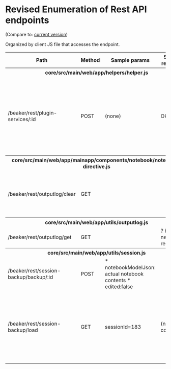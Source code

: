 # Revised Enumeration of Rest API endpoints

(Compare to: [current version](../endpoints_enumerated.md))

Organized by client JS file that accesses the endpoint.

<table>

  <tr>
    <th>Path</th>
    <th>Method</th>
    <th>Sample params</th>
    <th>Sample response</th>
    <th>Purpose</th>
  </tr>

  <tr>
    <th colspan="4">core/src/main/web/app/helpers/helper.js</th>
  </tr>
  <tr>
    <td>/beaker/rest/plugin-services/:id</td>
    <td>POST</td>
    <td>
      (none)
    </td>
    <td>
      OK
    </td>
    <td>
    * locate the service that matches the plugin ID
    <br/>
         * @param pluginId e.g. "python"
    <br/>
         * @return confirmation that the service is running
    </td>
  </tr>

  <tr>
    <th colspan="4">core/src/main/web/app/mainapp/components/notebook/notebook-directive.js</th>
  </tr>
  <tr>
    <td>/beaker/rest/outputlog/clear</td>
    <td>GET</td>
    <td></td>
    <td></td>
    <td>Clears the output log from the display (it's aggregated on the server)</td>
  </tr>

  <tr>
    <th colspan="4">core/src/main/web/app/utils/outputlog.js</th>
  </tr>
  <tr>
    <td>/beaker/rest/outputlog/get</td>
    <td>GET</td>
    <td></td>
    <td>? bunsen never requests</td>
    <td>Gets the accumulated output log</td>
  </tr>

  <tr>
    <th colspan="4">core/src/main/web/app/utils/session.js</th>
  </tr>
  <tr>
    <td>/beaker/rest/session-backup/backup/:id</td>
    <td>POST</td>
    <td>
      * notebookModelJson: actual notebook contents
      * edited:false
    </td>
    <td></td>
  </tr>

  <tr>
    <td>/beaker/rest/session-backup/load</td>
    <td>GET</td>
    <td>sessionId=183</td>
    <td>(notebook contents)</td>
    <td>Loads the actual notebook contents from a session backup so that the
      notebook can be rendered.
    </td>
  </tr>


</table>

